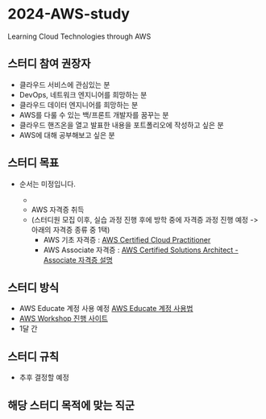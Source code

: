 # 2024-AWS-study
Learning Cloud Technologies through AWS

## 스터디 참여 권장자
- 클라우드 서비스에 관심있는 분
- DevOps, 네트워크 엔지니어를 희망하는 분
- 클라우드 데이터 엔지니어를 희망하는 분
- AWS를 다룰 수 있는 백/프론트 개발자를 꿈꾸는 분
- 클라우드 핸즈온을 열고 발표한 내용을 포트폴리오에 작성하고 싶은 분
- AWS에 대해 공부해보고 싶은 분


## 스터디 목표
* 순서는 미정입니다.

  - 
  - AWS 자격증 취득
  - (스터디원 모집 이후, 실습 과정 진행 후에 방학 중에 자격증 과정 진행 예정 -> 아래의 자격증 종류 중 1택)
    - AWS 기초 자격증 : [AWS Certified Cloud Practitioner
](https://aws.amazon.com/ko/certification/certified-cloud-practitioner/?ch=tile&tile=getstarted)
    - AWS Associate 자격증 : [AWS Certified Solutions Architect - Associate 자격증 설명](https://aws.amazon.com/ko/certification/certified-solutions-architect-associate/?ch=tile&tile=getstarted)


## 스터디 방식
- AWS Educate 계정 사용 예정 [AWS Educate 계정 사용법](https://blog.naver.com/chgy2131/222026236395)
- [AWS Workshop 진행 사이트](https://workshops.aws/)
- 1달 간 

## 스터디 규칙
- 추후 결정할 예정


## 해당 스터디 목적에 맞는 직군
